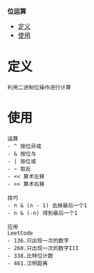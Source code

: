 **位运算**  
- [定义](#定义)
- [使用](#使用)

# 定义 #
```
利用二进制位操作进行计算
```

# 使用 #
```
运算
- ^ 按位异或
- & 按位与
- | 按位或
- ~ 取反
- << 算术左移
- >> 算术右移

技巧
- n & (n - 1) 去掉最后一个1
- n & (-n) 得到最后一个1

应用
LeetCode
- 136.只出现一次的数字
- 260.只出现一次的数字III
- 338.比特位计数
- 461.汉明距离
```